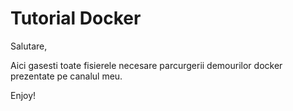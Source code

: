 # Tutorial Docker

Salutare,

Aici gasesti toate fisierele necesare parcurgerii demourilor docker prezentate pe canalul meu. 

Enjoy!





